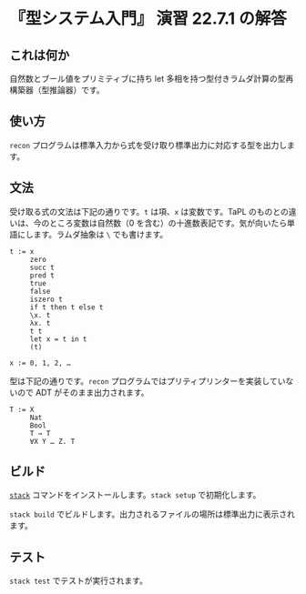 # 『型システム入門』 演習 22.7.1 の解答

## これは何か

自然数とブール値をプリミティブに持ち let 多相を持つ型付きラムダ計算の型再構築器（型推論器）です。

## 使い方

`recon` プログラムは標準入力から式を受け取り標準出力に対応する型を出力します。

## 文法

受け取る式の文法は下記の通りです。`t` は項、`x` は変数です。TaPL のものとの違いは、今のところ変数は自然数（0 を含む）の十進数表記です。気が向いたら単語にします。ラムダ抽象は `\` でも書けます。

```
t := x
     zero
     succ t
     pred t
     true
     false
     iszero t
     if t then t else t
     \x. t
     λx. t
     t t
     let x = t in t
     (t)

x := 0, 1, 2, …
```

型は下記の通りです。`recon` プログラムではプリティプリンターを実装していないので ADT がそのまま出力されます。

```
T := X
     Nat
     Bool
     T → T
     ∀X Y … Z. T
```

## ビルド

[`stack`](https://github.com/commercialhaskell/stack/releases) コマンドをインストールします。`stack setup` で初期化します。

`stack build` でビルドします。出力されるファイルの場所は標準出力に表示されます。

## テスト

`stack test` でテストが実行されます。
